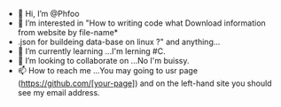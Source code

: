 - 👋 Hi, I’m @Phfoo
- 👀 I’m interested in "How to writing code what Download information from website by file-name*
- .json for buildeing data-base on linux ?" and anything...
- 🌱 I’m currently learning ...I'm lerning #C. 
- 💞️ I’m looking to collaborate on ...No I'm buissy.
- 📫 How to reach me ...You may going to usr page (https://github.com/[your-page]) and on the left-hand site you should see my email address.

<!---
Phfoo/Phfoo is a ✨ special ✨ repository because its `README.md` (this file) appears on your GitHub profile.
You can click the Preview link to take a look at your changes.
--->
